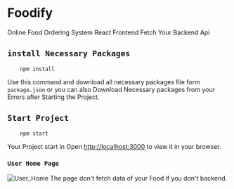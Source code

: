 # Foodify
Online Food Ordering System React Frontend Fetch Your Backend Api

## `install Necessary Packages`
```
    npm install
```
Use this command and download all necessary packages file form `package.json`
or 
you can also Download Necessary packages from your Errors after Starting the Project.
## `Start Project`
```
    npm start
```
Your Project start in
Open [http://localhost:3000](http://localhost:3000) to view it in your browser.

### `User Home Page`
![User_Home](https://github.com/itsVir/Foodify/assets/98551867/78e0ec64-f830-42bd-9fac-010e65f0e8ef)
The page don't fetch data of your Food if you don't backend.
